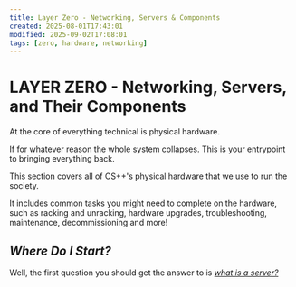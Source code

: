 ```yaml
---
title: Layer Zero - Networking, Servers & Components
created: 2025-08-01T17:43:01
modified: 2025-09-02T17:08:01
tags: [zero, hardware, networking]
---
```


# **LAYER ZERO** - Networking, Servers, and Their Components

At the core of everything technical is physical hardware.

If for whatever reason the whole system collapses. This is your entrypoint to bringing everything back.

This section covers all of CS++'s physical hardware that we use to run the society.

It includes common tasks you might need to complete on the hardware, such as racking and unracking, hardware upgrades, troubleshooting, maintenance, decommissioning and more!

## *Where Do I Start?*

Well, the first question you should get the answer to is *[what is a server?](what-is-a-server.md)*
